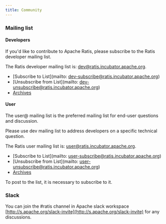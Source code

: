 ```yaml
---
title: Community
---
```

<!---
  Licensed under the Apache License, Version 2.0 (the "License");
  you may not use this file except in compliance with the License.
  You may obtain a copy of the License at

   http://www.apache.org/licenses/LICENSE-2.0

  Unless required by applicable law or agreed to in writing, software
  distributed under the License is distributed on an "AS IS" BASIS,
  WITHOUT WARRANTIES OR CONDITIONS OF ANY KIND, either express or implied.
  See the License for the specific language governing permissions and
  limitations under the License. See accompanying LICENSE file.
-->

### Mailing list

#### Developers

If you'd like to contribute to Apache Ratis, please subscribe to the Ratis developer mailing list.

The Ratis developer mailing list is: <dev@ratis.incubator.apache.org>.

-   [Subscribe to List](mailto: dev-subscribe@ratis.incubator.apache.org)
-   [Unsubscribe from List](mailto: dev-unsubscribe@ratis.incubator.apache.org)
-   [Archives](http://mail-archives.apache.org/mod_mbox/ratis-dev/)


#### User

The user@ mailing list is the preferred mailing list for end-user
questions and discussion.

Please use  dev mailing list to address developers on a specific technical question.

The Ratis user mailing list is: <user@ratis.incubator.apache.org>.

-   [Subscribe to List](mailto: user-subscribe@ratis.incubator.apache.org)
-   [Unsubscribe from List](mailto: user-unsubscribe@ratis.incubator.apache.org)
-   [Archives](http://mail-archives.apache.org/mod_mbox/ratis-user/)

To post to the list, it is necessary to subscribe to it.

### Slack

You can join the #ratis channel in Apache slack workspace [http://s.apache.org/slack-invite](http://s.apache.org/slack-invite) for any discussions.
